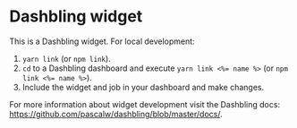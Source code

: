 # Dashbling widget

This is a Dashbling widget. For local development:

1. `yarn link` (or `npm link`).
2. `cd` to a Dashbling dashboard and execute `yarn link <%= name %>` (or `npm link <%= name %>`).
3. Include the widget and job in your dashboard and make changes.

For more information about widget development visit the Dashbling docs: https://github.com/pascalw/dashbling/blob/master/docs/.